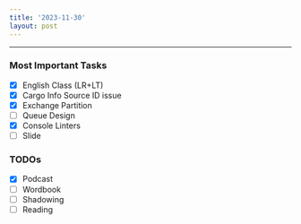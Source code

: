 ```yaml
---
title: '2023-11-30'
layout: post
---
```


---

### Most Important Tasks

- [x] English Class (LR+LT)
- [x] Cargo Info Source ID issue
- [x] Exchange Partition
- [ ] Queue Design
- [x] Console Linters
- [ ] Slide

### TODOs

- [x] Podcast
- [ ] Wordbook
- [ ] Shadowing
- [ ] Reading
